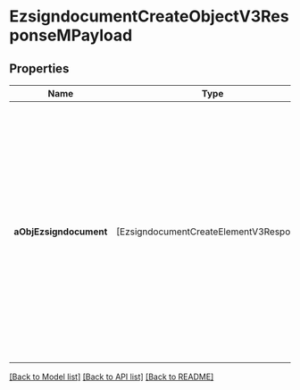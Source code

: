 # EzsigndocumentCreateObjectV3ResponseMPayload

## Properties
Name | Type | Description | Notes
------------ | ------------- | ------------- | -------------
**aObjEzsigndocument** | [EzsigndocumentCreateElementV3Response] | An array of objets that contain unique IDs representing the object that were requested to be created and possibly matching template IDs.  They are returned in the same order as the array containing the objects to be created that was sent in the request. | 

[[Back to Model list]](../README.md#documentation-for-models) [[Back to API list]](../README.md#documentation-for-api-endpoints) [[Back to README]](../README.md)



